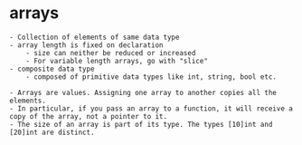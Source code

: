 arrays
======

    - Collection of elements of same data type
    - array length is fixed on declaration
        - size can neither be reduced or increased
        - For variable length arrays, go with "slice"
    - composite data type 
        - composed of primitive data types like int, string, bool etc.

    - Arrays are values. Assigning one array to another copies all the elements.
    - In particular, if you pass an array to a function, it will receive a copy of the array, not a pointer to it.
    - The size of an array is part of its type. The types [10]int and [20]int are distinct.